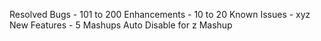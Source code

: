Resolved Bugs - 101 to 200
Enhancements - 10 to 20
Known Issues - xyz
New Features - 5 Mashups
               Auto Disable for z Mashup

